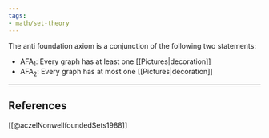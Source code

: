 ```yaml
---
tags:
- math/set-theory
---
```


The anti foundation axiom is a conjunction of the following two statements:
- AFA$_1$: Every graph has at least one [[Pictures|decoration]]
- AFA$_2$: Every graph has at most one [[Pictures|decoration]]

----
## References
[[@aczelNonwellfoundedSets1988]]